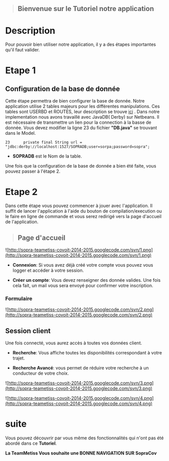 > ## Bienvenue sur le Tutoriel notre application ##

# Description #
Pour pouvoir bien utiliser notre application, il y a des étapes importantes qu'il faut valider.



# Etape 1 #
## Configuration de la base de donnée ##

Cette étape permettra de bien configurer la base de donnée. Notre application utilise 2 tables majeurs pour les différentes manipulations. Ces tables sont USERBD et ROUTES, leur description se trouve [ici](https://docs.google.com/document/d/1BXa7TH9INh_CkOfj3eV0kYoMxeeWP2dspeH8kBXxDtA/edit?usp=sharing) .
Dans notre implementation nous avons travaillé avec JavaDB( Derby) sur Netbeans. Il est nécessaire de transmettre un lien pour la connection à la basse de donnée. Vous devez modifier la ligne 23 du fichier **"DB.java"** se trouvant dans le Model.
```
23      private final String url = "jdbc:derby://localhost:1527/SOPRADB;user=sorpa;password=sopra";
```

  * **SOPRADB** est le Nom de la table.

Une fois que la configuration de la base de donnée a bien été faite, vous pouvez passer à l'étape 2.


# Etape 2 #

Dans cette étape vous pouvez commencer à jouer avec l'application. Il suffit de lancer l'application à l'aide du bouton de compilation/execution ou le faire en ligne de commande et vous serez redirigé vers la page d'accueil de l'application.

> ## Page d'accueil ##

![http://sopra-teametiss-covoit-2014-2015.googlecode.com/svn/1.png](http://sopra-teametiss-covoit-2014-2015.googlecode.com/svn/1.png)

  * **Connexion**:
Si vous avez déjà créé votre compte vous pouvez vous logger et accéder à votre session.

  * **Créer un compte**:
Vous devez renseigner des donnée valides. Une fois cela fait, un mail vous sera envoyé pour confirmer votre inscription.

### Formulaire ###

![http://sopra-teametiss-covoit-2014-2015.googlecode.com/svn/2.png](http://sopra-teametiss-covoit-2014-2015.googlecode.com/svn/2.png)


## Session client ##
Une fois connecté, vous aurez accès à toutes vos données client.
  * **Recherche**: Vous affiche toutes les disponibilités correspondant à votre trajet.

  * **Recherche Avancé**: vous permet de réduire votre recherche à un conducteur de votre choix.

![http://sopra-teametiss-covoit-2014-2015.googlecode.com/svn/3.png](http://sopra-teametiss-covoit-2014-2015.googlecode.com/svn/3.png)

![http://sopra-teametiss-covoit-2014-2015.googlecode.com/svn/4.png](http://sopra-teametiss-covoit-2014-2015.googlecode.com/svn/4.png)


# suite #
Vous pouvez découvrir par vous même des fonctionnalités qui n'ont pas été abordé dans ce **Tutoriel**.

**La TeamMetiss Vous souhaite une  BONNE NAVIGATION SUR SopraCov**